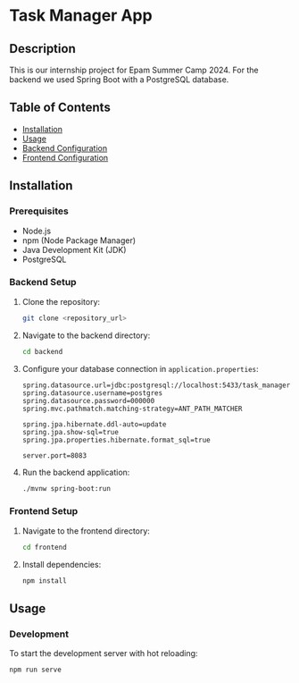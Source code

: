 # Task Manager App

## Description
This is our internship project for Epam Summer Camp 2024. For the backend we used Spring Boot with a PostgreSQL database.

## Table of Contents
- [Installation](#installation)
- [Usage](#usage)
- [Backend Configuration](#backend-configuration)
- [Frontend Configuration](#frontend-configuration)

## Installation

### Prerequisites
- Node.js
- npm (Node Package Manager)
- Java Development Kit (JDK)
- PostgreSQL

### Backend Setup
1. Clone the repository:
    ```bash
    git clone <repository_url>
    ```
2. Navigate to the backend directory:
    ```bash
    cd backend
    ```
3. Configure your database connection in `application.properties`:
    ```properties
    spring.datasource.url=jdbc:postgresql://localhost:5433/task_manager
    spring.datasource.username=postgres
    spring.datasource.password=000000
    spring.mvc.pathmatch.matching-strategy=ANT_PATH_MATCHER

    spring.jpa.hibernate.ddl-auto=update
    spring.jpa.show-sql=true
    spring.jpa.properties.hibernate.format_sql=true

    server.port=8083
    ```
4. Run the backend application:
    ```bash
    ./mvnw spring-boot:run
    ```

### Frontend Setup
1. Navigate to the frontend directory:
    ```bash
    cd frontend
    ```
2. Install dependencies:
    ```bash
    npm install
    ```

## Usage

### Development
To start the development server with hot reloading:
```bash
npm run serve
